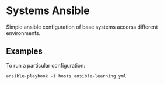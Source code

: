 Systems Ansible
===============

Simple ansible configuration of base systems accorss different environments.


Examples
--------

To run a particular configuration:
```
ansible-playbook -i hosts ansible-learning.yml
```
